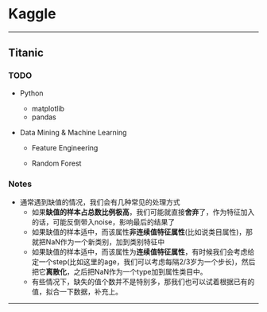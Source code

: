 # Kaggle

---

## Titanic

### TODO

- Python

  - matplotlib
  - pandas

- Data Mining & Machine Learning

  - Feature Engineering


  - Random Forest

### Notes

- 通常遇到缺值的情况，我们会有几种常见的处理方式
  - 如果**缺值的样本占总数比例极高**，我们可能就直接**舍弃**了，作为特征加入的话，可能反倒带入noise，影响最后的结果了
  - 如果缺值的样本适中，而该属性**非连续值特征属性**(比如说类目属性)，那就把NaN作为一个新类别，加到类别特征中
  - 如果缺值的样本适中，而该属性为**连续值特征属性**，有时候我们会考虑给定一个step(比如这里的age，我们可以考虑每隔2/3岁为一个步长)，然后把它**离散化**，之后把NaN作为一个type加到属性类目中。
  - 有些情况下，缺失的值个数并不是特别多，那我们也可以试着根据已有的值，拟合一下数据，补充上。

---